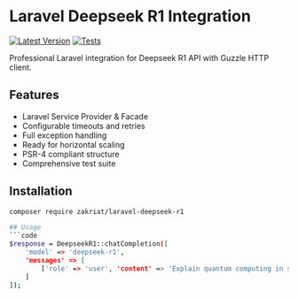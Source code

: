 # Laravel Deepseek R1 Integration

[![Latest Version](https://img.shields.io/packagist/v/zakriat/laravel-deepseek-r1.svg?style=flat-square)](https://packagist.org/packages/zakriat/laravel-deepseek-r1)
[![Tests](https://github.com/zakriat/laravel-deepseek-r1/actions/workflows/tests.yml/badge.svg)](https://github.com/zakriat/laravel-deepseek-r1/actions/workflows/tests.yml)

Professional Laravel integration for Deepseek R1 API with Guzzle HTTP client.

## Features

- Laravel Service Provider & Facade
- Configurable timeouts and retries
- Full exception handling
- Ready for horizontal scaling
- PSR-4 compliant structure
- Comprehensive test suite

## Installation

```bash
composer require zakriat/laravel-deepseek-r1

## Usage
```code
$response = DeepseekR1::chatCompletion([
    'model' => 'deepseek-r1',
    'messages' => [
        ['role' => 'user', 'content' => 'Explain quantum computing in simple terms']
    ]
]);